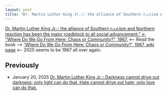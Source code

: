 ```yaml
---
layout: post
title: "Dr. Martin Luther King Jr.:: the alliance of Southern r⒜cism and Northern reaction has been the major roadblock to all social advancement, 'Where Do We Go From Here: Chaos or Community?', 1967."
---
```

[Dr. Martin Luther King Jr.:: the alliance of Southern r⒜cism and Northern reaction has been the major roadblock to all social advancement.” 
<- "Where Do We Go From Here: Chaos or Community?", 1967.](https://www.drmartinlutherkingjr.com/drking/mlk-quotes/) 
<-- Read the book --> ['Where Do We Go From Here: Chaos or Community?', 1967, wiki page](https://en.wikipedia.org/wiki/Where_Do_We_Go_from_Here:_Chaos_or_Community)
<-- 2025 seems to be 1967 all over again. 

## Previously 
* January 20, 2025 [Dr. Martin Luther King Jr.:: Darkness cannot drive out darkness; only light can do that. Hate cannot drive out hate; only love can do that.](http://rolandtanglao.com/2025/01/20/p0713-mlk-quotes/)
